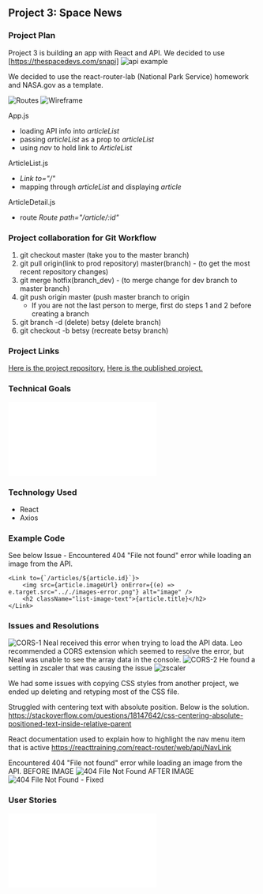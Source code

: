 ## Project 3: Space News

### Project Plan
Project 3 is building an app with React and API. We decided to use [https://thespacedevs.com/snapi] ![api example](./public/APIinfo.png)

We decided to use the react-router-lab (National Park Service) homework and NASA.gov as a template.

![Routes](./planning/routes.png)
![Wireframe](./planning/wireframe.png)

App.js
* loading API info into *articleList*
* passing *articleList* as a prop to *articleList*
* using *nav* to hold link to *ArticleList*

ArticleList.js
* *Link to="/"*
* mapping through *articleList* and displaying *article*

ArticleDetail.js
* route *Route path="/article/:id"*

### Project collaboration for Git Workflow
1. git checkout master (take you to the master branch)
2. git pull origin(link to prod repository)  master(branch) - (to get the most recent repository changes)
3. git merge hotfix(branch_dev) - (to merge change for dev branch to master branch)
4. git push origin master (push master branch to origin
    * If you are not the last person to merge, first do steps 1 and 2 before creating a branch
5. git branch -d (delete) betsy (delete branch)
6. git checkout -b betsy (recreate betsy branch)

### Project Links

[Here is the project repository.](https://github.com/bruce123123/space-news)
[Here is the published project.](http://space-news.surge.sh/)

### Technical Goals
![Technical Goals](./planning/technicalgoals.md)

### Technology Used
* React
* Axios

### Example Code
See below Issue -  Encountered 404 "File not found" error while loading an image from the API.
```            
<Link to={`/articles/${article.id}`}>
    <img src={article.imageUrl} onError={(e) => e.target.src=".././images-error.png"} alt="image" />
    <h2 className="list-image-text">{article.title}</h2>
</Link>
```



### Issues and Resolutions
![CORS-1](./public/CORS-1.png) Neal received this error when trying to load the API data. Leo recommended a CORS extension which seemed to resolve the error, but Neal was unable to see the array data in the console. ![CORS-2](./public/CORS-2.png) He found a setting in zscaler that was causing the issue ![zscaler](./public/zscaler.png)

We had some issues with copying CSS styles from another project, we ended up deleting and retyping most of the CSS file.

Struggled with centering text with absolute position. Below is the solution.
https://stackoverflow.com/questions/18147642/css-centering-absolute-positioned-text-inside-relative-parent

React documentation used to explain how to highlight the nav menu item that is active
https://reacttraining.com/react-router/web/api/NavLink

Encountered 404 "File not found" error while loading an image from the API.
BEFORE IMAGE
![404 File Not Found](./public/no-image.png)
AFTER IMAGE
![404 File Not Found - Fixed](./public/no-image-fix.png)

    
### User Stories
![User Stories](./planning/userstories.md)

